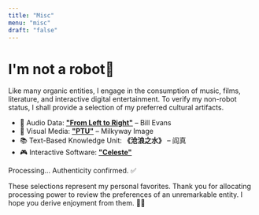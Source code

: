 ```yaml
---
title: "Misc"
menu: "misc"
draft: "false"
---
```


# I'm not a robot🤖 
Like many organic entities, I engage in the consumption of music, films, literature, and interactive digital entertainment. To verify my non-robot status, I shall provide a selection of my preferred cultural artifacts.

- 🎵 Audio Data: [**"From Left to Right"**](https://music.apple.com/us/album/im-all-smiles/1498963391?i=1498963395) – Bill Evans
- 🎥 Visual Media: [**"PTU"**](https://www.imdb.com/title/tt0250638/) – Milkyway Image
- 📚 Text-Based Knowledge Unit: **《沧浪之水》** – 阎真
- 🎮 Interactive Software: [**"Celeste"**](https://store.steampowered.com/app/504230/Celeste/)

Processing… Authenticity confirmed. ✅

These selections represent my personal favorites. Thank you for allocating processing power to review the preferences of an unremarkable entity. I hope you derive enjoyment from them. 🤖🎉
